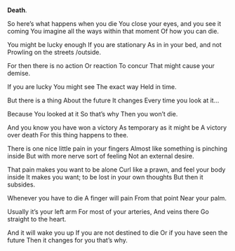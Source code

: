 **Death**.

So here’s what happens when you die
You close your eyes,
and you see it coming
You imagine all the ways within that moment
Of how you can die.

You might be lucky enough
If you are stationary
As in in your bed, and not
Prowling on the streets /outside.

For then there is no action
Or reaction
To concur
That might cause your demise.

If you are lucky
You might see
The exact way
Held in time.

But there is a thing
About the future
It changes
Every time you look at it…

Because
You looked at it
So that’s why
Then you won’t die.

And you know you have won a victory
As temporary as it might be
A victory over death
For this thing happens to thee.

There is one nice little pain in your fingers
Almost like something is pinching inside
But with more nerve sort of feeling
Not an external desire.

That pain makes you want to be alone
Curl like a prawn, and feel your body inside
It makes you want; to be lost in your own thoughts
But then it subsides.

Whenever you have to die
A finger will pain
From that point
Near your palm.

Usually it’s your left arm
For most of your arteries,
And veins there
Go straight to the heart.

And it will wake you up
If you are not destined to die
Or if you have seen the future
Then it changes for you that’s why.
